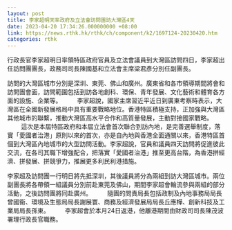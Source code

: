 ```yaml
---
layout: post
title: 李家超明天率政府及立法會訪問團訪大灣區4天
date: 2023-04-20 17:34:26.000000000 +08:00
link: https://news.rthk.hk/rthk/ch/component/k2/1697124-20230420.htm
categories: rthk
---
```


行政長官李家超明日率領特區政府官員及立法會議員到大灣區訪問四日，李家超出任訪問團團長，政務司司長陳國基和立法會主席梁君彥分別任副團長。

訪問的大灣區城市分別是深圳、東莞、佛山和廣州。廣東省和各市領導期間將會和訪問團會面，訪問範圍包括到訪各地創科、環保、青年發展、文化藝術和體育各方面的設施、企業等。
　　 
李家超說，國家主席習近平近日到廣東考察時表示，大灣區在全國新發展格局中具有重要戰略地位。香港特區積極支持，正加強與大灣區其他城市的聯繫，推動大灣區高水平合作和高質量發展，主動對接國家戰略。
　　 
這次是本屆特區政府和本屆立法會首次聯合到訪內地，是完善選舉制度，落實「愛國者治港」原則以來的首次，亦是自內地與香港全面通關以來，香港特區首個到大灣區內地城市的大型訪問活動。李家超說，官員和議員四天訪問將促進彼此交流，在各司其職下增強配合，把落實「愛國者治港」推至更高台階，為香港拼經濟、拼發展、拼競爭力，推展更多利民利港措施。

李家超及訪問團一行明日將先抵深圳，其後議員將分為兩組到訪大灣區城市。兩位副團長將各帶領一組議員分別前赴東莞及佛山，期間李家超會輪流參與兩組的部分活動，之後訪問團將同赴廣州。
　　 
隨團的問責局長包括政制及內地事務局局長曾國衞、環境及生態局局長謝展寰、商務及經濟發展局局長丘應樺、創新科技及工業局局長孫東。
　　 
李家超會於本月24日返港，他離港期間由財政司司長陳茂波署理行政長官職務。
